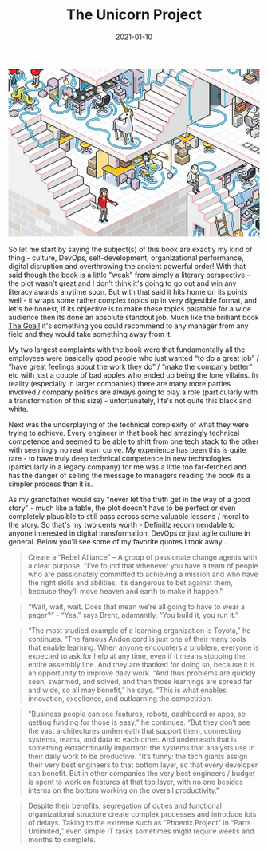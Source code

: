 ﻿---
title: 'The Unicorn Project'
date: 2021-01-10
description: Thoughts & takeawys from the unicorn project.
tags: [digitalization, business, transformation, data, culture, organisation, driven, improvement, devops, unicorn, ]
categories: [digitalization, business]
comments: true
featured_image: '/images/posts/2021/unicorn-project-feature.jpg'
---

![](/images/posts/2021/unicorn-project.jpg)

So let me start by saying the subject(s) of this book are exactly my kind of thing - culture, DevOps, self-development, organizational performance, digital disruption and overthrowing the ancient powerful order! With that said though the book is a little "weak" from simply a literary perspective - the plot wasn't great and I don't think it's going to go out and win any literacy awards anytime soon. But with that said it hits home on its points well - it wraps some rather complex topics up in very digestible format, and let's be honest, if its objective is to make these topics palatable for a wide audience then its done an absolute standout job. Much like the brilliant book [The Goal!](https://www.amazon.com/Goal-Process-Ongoing-Improvement/dp/0884271951) it's something you could recommend to any manager from any field and they would take something away from it.

My two largest complaints with the book were that fundamentally all the employees were basically good people who just wanted “to do a great job” / “have great feelings about the work they do” / “make the company better” etc with just a couple of bad apples who ended up being the lone villains. In reality (especially in larger companies) there are many more parties involved / company politics are always going to play a role (particularly with a transformation of this size) - unfortunately, life's not quite this black and white.

Next was the underplaying of the technical complexity of what they were trying to achieve. Every engineer in that book had amazingly technical competence and seemed to be able to shift from one tech stack to the other with seemingly no real learn curve. My experience has been this is quite rare - to have truly deep technical competence in new technologies (particularly in a legacy company) for me was a little too far-fetched and has the danger of selling the message to managers reading the book its a simpler process than it is.  

As my grandfather would say "never let the truth get in the way of a good story" - much like a fable, the plot doesn't have to be perfect or even completely plausible to still pass across some valuable lessons / moral to the story. So that's my two cents worth - Definitlz recommendable to anyone interested in digital transformation, DevOps or just agile culture in general. Below you'll see some of my favorite quotes I took away...

> Create a “Rebel Alliance” – A group of passionate change agents with a clear purpose. "I’ve found that whenever you have a team of people who are passionately committed to achieving a mission and who have the right skills and abilities, it’s dangerous to bet against them, because they’ll move heaven and earth to make it happen."

> “Wait, wait, wait. Does that mean we’re all going to have to wear a pager?” - “Yes,” says Brent, adamantly. “You build it, you run it.”

> “The most studied example of a learning organization is Toyota,” he continues. “The famous Andon cord is just one of their many tools that enable learning. When anyone encounters a problem, everyone is expected to ask for help at any time, even if it means stopping the entire assembly line. And they are thanked for doing so, because it is an opportunity to improve daily work.
> “And thus problems are quickly seen, swarmed, and solved, and then those learnings are spread far and wide, so all may benefit,” he says. “This is what enables innovation, excellence, and outlearning the competition.

> "Business people can see features, robots, dashboard or apps, so getting funding for those is easy,” he continues. “But they don’t see the vast architectures underneath that support them, connecting systems, teams, and data to each other. And underneath that is something extraordinarily important: the systems that analysts use in their daily work to be productive. “It’s funny: the tech giants assign their very best engineers to that bottom layer, so that every developer can benefit. But in other companies the very best engineers / budget is spent to work on features at that top layer, with no one besides interns on the bottom working on the overall productivity."

> Despite their benefits, segregation of duties and functional organizational structure create complex processes and introduce lots of delays. Taking to the extreme such as “Phoenix Project” in “Parts Unlimited,” even simple IT tasks sometimes might require weeks and months to complete.